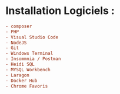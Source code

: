# Installation Logiciels : 
```ini
- composer
- PHP
- Visual Studio Code
- NodeJS
- Git 
- Windows Terminal
- Insommnia / Postman 
- Heidi SQL 
- MYSQL Workbench
- Laragon
- Docker Hub 
- Chrome Favoris

```